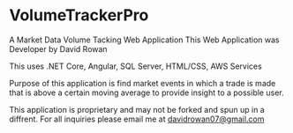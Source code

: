 # VolumeTrackerPro
A Market Data Volume Tacking Web Application
This Web Application was Developer by David Rowan

This uses .NET Core, Angular, SQL Server, HTML/CSS, AWS Services

Purpose of this application is find market events in which a trade is made that is above a certain moving average to provide insight
to a possible user.

This application is proprietary and may not be forked and spun up in a diffrent. For all inquiries please email me at davidrowan07@gmail.com
